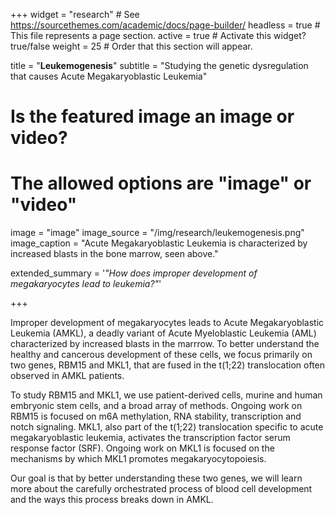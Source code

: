 +++
widget = "research"  # See https://sourcethemes.com/academic/docs/page-builder/
headless = true  # This file represents a page section.
active = true  # Activate this widget? true/false
weight = 25  # Order that this section will appear.

title = "**Leukemogenesis**"
subtitle = "Studying the genetic dysregulation that causes Acute Megakaryoblastic Leukemia"


# Is the featured image an image or video?
# The allowed options are "image" or "video"
image = "image"
image_source = "/img/research/leukemogenesis.png"
image_caption = "Acute Megakaryoblastic Leukemia is characterized by increased blasts in the bone marrow, seen above."

extended_summary = '*"How does improper development of megakaryocytes lead to leukemia?"*'


+++

Improper development of megakaryocytes leads to Acute Megakaryoblastic Leukemia (AMKL), a deadly variant of Acute Myeloblastic Leukemia (AML) characterized by increased blasts in the marrrow. To better understand the healthy and cancerous development of these cells, we focus primarily on two genes, RBM15 and MKL1, that are fused in the t(1;22) translocation often observed in AMKL patients.

To study RBM15 and MKL1, we use patient-derived cells, murine and human embryonic stem cells, and a broad array of methods. Ongoing work on RBM15 is focused on m6A methylation, RNA stability, transcription and notch signaling. MKL1, also part of the t(1;22) translocation specific to acute megakaryoblastic leukemia, activates the transcription factor serum response factor (SRF). Ongoing work on MKL1 is focused on the mechanisms by which MKL1 promotes megakaryocytopoiesis.

Our goal is that by better understanding these two genes, we will learn more about the carefully orchestrated process of blood cell development and the ways this process breaks down in AMKL.
